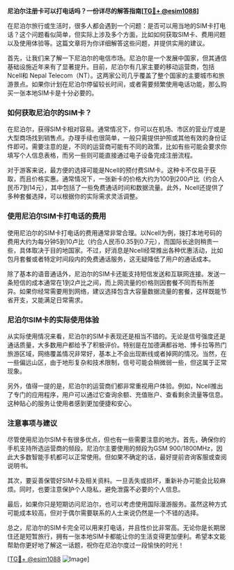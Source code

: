 **尼泊尔注册卡可以打电话吗？一份详尽的解答指南[[TG💪+ @esim1088](https://t.me/s/esim1088)]**

在尼泊尔旅行或生活时，很多人都会遇到一个问题：是否可以用当地的SIM卡打电话？这个问题看似简单，但实际上涉及多个方面，比如如何获取SIM卡、费用问题以及使用体验等。这篇文章将为你详细解答这些问题，并提供实用的建议。

首先，让我们来了解一下尼泊尔的电信市场。尼泊尔是一个发展中国家，但其通信基础设施近年来有了显著提升。目前，尼泊尔有几家主要的移动运营商，包括Ncell和 Nepal Telecom（NT）。这两家公司几乎覆盖了整个国家的主要城市和旅游景点。如果你计划在尼泊尔停留较长时间，或者需要频繁使用电话功能，那么购买一张本地SIM卡是十分必要的。

### 如何获取尼泊尔的SIM卡？

在尼泊尔，获得SIM卡相对容易。通常情况下，你可以在机场、市区的营业厅或是大型商场找到销售点。办理手续也很简单，一般只需提供护照或其他有效的身份证件即可。需要注意的是，不同的运营商可能有不同的政策，比如有些可能会要求你填写个人信息表格，而另一些则可能直接通过电子设备完成注册流程。

对于游客来说，最方便的选择可能是Ncell的预付费SIM卡。这种卡不仅易于获取，而且价格实惠。通常情况下，一张新卡的价格大约为100到200卢比（约合人民币7到14元），其中包括了一些免费通话时间和数据流量。此外，Ncell还提供了多种套餐选择，可以根据你的实际需求灵活调整。

### 使用尼泊尔SIM卡打电话的费用

使用尼泊尔的SIM卡打电话的费用通常非常合理。以Ncell为例，拨打本地号码的费用大约为每分钟5到10卢比（约合人民币0.35到0.7元），而国际长途则稍贵一些，具体取决于目的地国家。不过，好消息是Ncell经常推出各种优惠活动，比如包月套餐或者特定时间段内的免费通话服务，这无疑降低了用户的通话成本。

除了基本的语音通话外，尼泊尔的SIM卡还能支持短信发送和互联网连接。发送一条短信的成本通常在1到2卢比之间，而上网流量的价格则因套餐不同而有所差异。如果你经常需要用到网络，建议选择包含大容量数据流量的套餐，这样既能节省开支，又能满足日常需求。

### 尼泊尔SIM卡的实际使用体验

从实际使用情况来看，尼泊尔的SIM卡表现还是相当不错的。无论是信号强度还是通话质量，大多数用户都给予了积极评价。特别是在加德满都谷地、博卡拉等热门旅游区域，网络覆盖情况非常好，基本上不会出现断线或者掉网的情况。当然，在一些偏远山区，由于地形复杂和技术限制，信号可能会稍微弱一些，但这属于正常现象。

另外，值得一提的是，尼泊尔的运营商们都非常重视用户体验。例如，Ncell推出了专门的应用程序，用户可以通过它查询余额、充值账户、查看剩余流量等信息。这种贴心的服务让使用者感到更加便捷和安心。

### 注意事项与建议

尽管使用尼泊尔SIM卡有很多优点，但也有一些需要注意的地方。首先，确保你的手机支持所选运营商的频段。尼泊尔主要使用的频段为GSM 900/1800MHz，因此大多数智能手机都可以正常使用。但如果不确定的话，最好提前咨询客服或查阅说明书。

其次，要妥善保管好SIM卡及相关资料。一旦丢失或损坏，重新补办可能会比较麻烦。同时，也要注意保护个人隐私，避免泄露不必要的个人信息。

最后，如果你只是短期访问尼泊尔，也可以考虑使用国际漫游服务。虽然这种方式可能成本较高，但对于偶尔需要联系的人士来说仍然是一个不错的选择。

总之，尼泊尔的SIM卡完全可以用来打电话，并且性价比非常高。无论你是长期居住还是短暂旅行，拥有一张本地SIM卡都能让你的生活变得更加便利。希望本文能帮助你更好地了解这一话题，祝你在尼泊尔度过一段愉快的时光！

[[TG💪+ @esim1088](https://t.me/s/esim1088) ![Image](https://i.postimg.cc/4NQfJmqS/Snipaste-2025-05-13-00-14-12.png)]